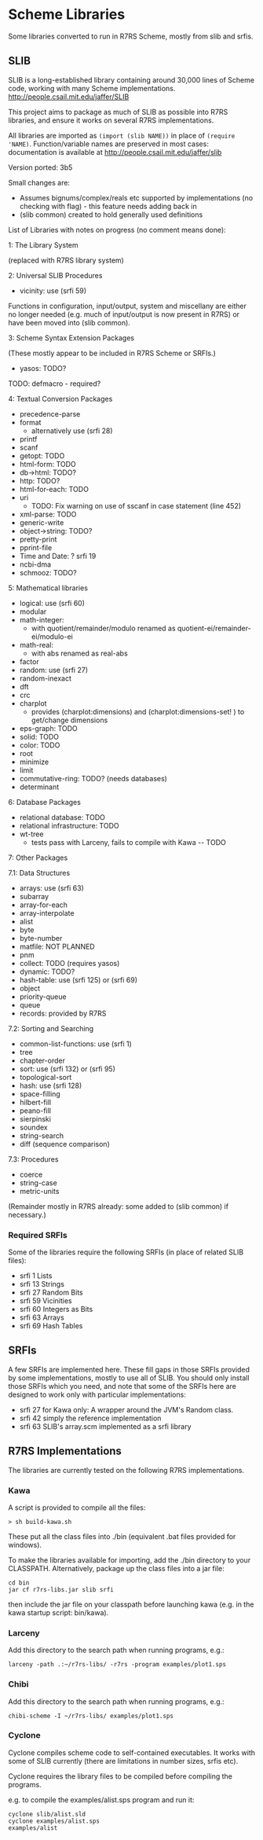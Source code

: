 # Scheme Libraries

Some libraries converted to run in R7RS Scheme, mostly from slib and srfis.


## SLIB

SLIB is a long-established library containing around 30,000 lines of Scheme code, 
working with many Scheme implementations.  http://people.csail.mit.edu/jaffer/SLIB

This project aims to package as much of SLIB as possible into R7RS libraries, 
and ensure it works on several R7RS implementations. 

All libraries are imported as `(import (slib NAME))` in place of `(require 'NAME)`.
Function/variable names are preserved in most cases: documentation is available 
at http://people.csail.mit.edu/jaffer/slib

Version ported: 3b5 

Small changes are:

* Assumes bignums/complex/reals etc supported by implementations 
  (no checking with flag) - this feature needs adding back in
* (slib common) created to hold generally used definitions

List of Libraries with notes on progress (no comment means done):

1: The Library System

(replaced with R7RS library system)

2: Universal SLIB Procedures

* vicinity: use (srfi 59)

Functions in configuration, input/output, system and miscellany are either no longer 
needed (e.g. much of input/output is now present in R7RS) or have been moved into (slib common).

3: Scheme Syntax Extension Packages 

(These mostly appear to be included in R7RS Scheme or SRFIs.)

* yasos: TODO?

TODO: defmacro - required?

4: Textual Conversion Packages

* precedence-parse
* format
  * alternatively use (srfi 28)
* printf
* scanf
* getopt: TODO
* html-form: TODO
* db->html: TODO?
* http: TODO?
* html-for-each: TODO
* uri
  * TODO: Fix warning on use of sscanf in case statement (line 452)
* xml-parse: TODO
* generic-write
* object->string: TODO?
* pretty-print
* pprint-file
* Time and Date: ? srfi 19
* ncbi-dma
* schmooz: TODO?

5: Mathematical libraries

* logical: use (srfi 60)
* modular
* math-integer: 
  * with quotient/remainder/modulo renamed as quotient-ei/remainder-ei/modulo-ei
* math-real: 
  * with abs renamed as real-abs
* factor
* random: use (srfi 27)
* random-inexact
* dft
* crc
* charplot
  * provides (charplot:dimensions) and (charplot:dimensions-set! ) to get/change dimensions
* eps-graph: TODO
* solid: TODO
* color: TODO
* root
* minimize
* limit
* commutative-ring: TODO? (needs databases)
* determinant

6: Database Packages

* relational database: TODO
* relational infrastructure: TODO
* wt-tree
  * tests pass with Larceny, fails to compile with Kawa -- TODO

7: Other Packages

7.1: Data Structures

* arrays: use (srfi 63)
* subarray
* array-for-each
* array-interpolate
* alist
* byte
* byte-number
* matfile: NOT PLANNED
* pnm
* collect: TODO (requires yasos)
* dynamic: TODO?
* hash-table: use (srfi 125) or (srfi 69)
* object
* priority-queue
* queue
* records: provided by R7RS

7.2: Sorting and Searching

* common-list-functions: use (srfi 1)
* tree
* chapter-order
* sort: use (srfi 132) or (srfi 95)
* topological-sort
* hash: use (srfi 128)
* space-filling
* hilbert-fill
* peano-fill
* sierpinski
* soundex
* string-search
* diff (sequence comparison)

7.3: Procedures

* coerce
* string-case
* metric-units

(Remainder mostly in R7RS already: some added to (slib common) if necessary.)

### Required SRFIs

Some of the libraries require the following SRFIs (in place of related SLIB files):

* srfi 1   Lists
* srfi 13  Strings
* srfi 27  Random Bits
* srfi 59  Vicinities
* srfi 60  Integers as Bits
* srfi 63  Arrays
* srfi 69  Hash Tables 


## SRFIs

A few SRFIs are implemented here.  These fill gaps in those SRFIs provided by
some implementations, mostly to use all of SLIB.  You should only install those
SRFIs which you need, and note that some of the SRFIs here are designed to work
only with particular implementations:

* srfi 27  for Kawa only: A wrapper around the JVM's Random class.
* srfi 42  simply the reference implementation
* srfi 63  SLIB's array.scm implemented as a srfi library


## R7RS Implementations

The libraries are currently tested on the following R7RS implementations.

### Kawa

A script is provided to compile all the files: 

    > sh build-kawa.sh

These put all the class files into ./bin  (equivalent .bat files provided for windows).

To make the libraries available for importing, add the ./bin directory to your CLASSPATH.
Alternatively, package up the class files into a jar file:

    cd bin
    jar cf r7rs-libs.jar slib srfi

then include the jar file on your classpath before launching kawa (e.g. in 
the kawa startup script: bin/kawa).

### Larceny

Add this directory to the search path when running programs, e.g.:

    larceny -path .:~/r7rs-libs/ -r7rs -program examples/plot1.sps

### Chibi

Add this directory to the search path when running programs, e.g.:

    chibi-scheme -I ~/r7rs-libs/ examples/plot1.sps

### Cyclone

Cyclone compiles scheme code to self-contained executables.  It works with 
some of SLIB currently (there are limitations in number sizes, srfis etc).

Cyclone requires the library files to be compiled before compiling the 
programs.

e.g. to compile the examples/alist.sps program and run it:

    cyclone slib/alist.sld
    cyclone examples/alist.sps
    examples/alist


